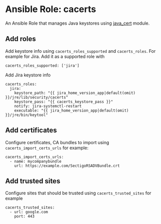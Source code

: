 # Ansible Role: cacerts

An Ansible Role that manages Java keystores using [java_cert](https://docs.ansible.com/ansible/latest/modules/java_cert_module.html) module. 

## Add roles

Add keystore info using `cacerts_roles_supported` and `cacerts_roles`. For example for Jira. Add it as a supported role with

    cacerts_roles_supported: ['jira']

Add Jira keystore info

    cacerts_roles:
      jira:
        keystore_path: "{{ jira_home_version_app|default(omit) }}/jre/lib/security/cacerts"
        keystore_pass: "{{ cacerts_keystore_pass }}"
        notify: jira-systemctl-restart
        executable: "{{ jira_home_version_app|default(omit) }}/jre/bin/keytool"


## Add certificates

Configure certificates, CA bundles to import using `cacerts_import_certs_urls` for example:

    cacerts_import_certs_urls:
      - name: mycompanybundle
        url: https://example.com/SectigoRSADVBundle.crt

## Add trusted sites

Configure sites that should be trusted using `cacerts_trusted_sites` for example

    cacerts_trusted_sites:
      - url: google.com
        port: 443

